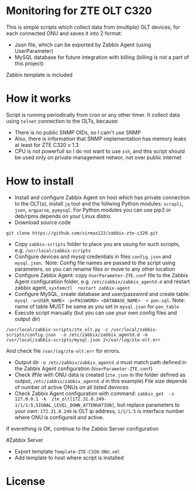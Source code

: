 # Monitoring for ZTE OLT C320 

This is simple scripts which collect data from (multiple) OLT devices, for each connected ONU and saves it into 2 format:

* Json file, which can be exported by Zabbix Agent (using UserParameter)
* MySQL database for future integration with billing (billing is not a part of this project)

Zabbix template is included

# How it works
Script is running periodically from cron or any other timer.
It collect data using `telnet` connection to the OLTs, because:

* There is no public SNMP OIDs, so I cam't use SNMP
* Also, there is information that SNMP implementation has memory leaks at least for ZTE C320 v 1.3
* CPU is not powerfull so I do not want to use `ssh`, and this script should be used only on private management networ, not over public internet

# How to install

* Install and configure Zabbix Agent on host which has private connection to the OLT(s), install `jq` tool and the follwing Python modules: `scrapli`, `json`, `argparse`, `pymysql`. For Python modules you can use pip3 or deb/rpms depends on your Linux distro.
* Download source code 
```
git clone https://github.com/sirmax123/zabbix-zte-c320.git
```
* Copy `zabbix-scripts` folder to place you are usung for such scropts, e.g. `/usr/local/zabbix-scripts`
* Configure devices and mysql credentials in files `config.json` and `mysql.json`.  Note: Config file names are passed to the script using parameters, so you can rename files or move to any other location
* Configure Zabbix Agent: copy `UserParameter-ZTE.conf` file to the Zabbix Agent configuration folder, e.g. `/etc/zabbix/zabbix_agentd.d` and restart zabbix agent, `systemctl  restart zabbix-agent`
* Configure MySQL, create database and user/password and create table: `mysql -u<USER_NAME> -p<PASSWORD> <DATABASE_NAME>  < pon.sql`. Note: name of table MUST be same as you set in `mysql.json` for `pon_table`
* Execute script manually (but you can use your own config files and output dir) 
```
/usr/local/zabbix-scripts/zte_olt.py -c /usr/local/zabbix-scripts/config.json  -o /etc/zabbix/zabbix_agentd.d -m /usr/local/zabbix-scripts/mysql.json 2>/var/log/zte-olt.err
```
And check file `/var/log/zte-olt.err` for errors.

* Output dir `-o /etc/zabbix/zabbix_agentd.d` must match path defined in the Zabbix Agent configuration (`UserParameter-ZTE.conf`)
* Check iffile with ONU data is created (`zte.json` in the folder defined as output, `/etc/zabbix/zabbix_agentd.d` in this example) File size depends of number of active ONUs on all listed devoces
* Check Zabbix Agent configuration with command: `zabbix_get  -s 127.0.0.1 -k  zte_olt[172.31.0.249-1/1/1:5,SIGNAL_LEVEL_DOWN_ATTENUATION]`, but replace parameters to your own: `172.31.0.249` is OLT ip address, `1/1/1:5` is interface number where ONU is configured and active.

If everething is OK, continue to the Zabbix Server configuration

#Zabbix Server
* Export template `Template-ZTE-C320-ONU.xml`
* Add template to host where script is installed


# License




